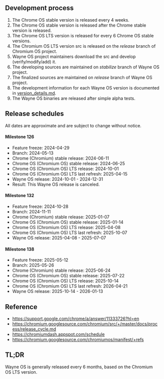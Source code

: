 ## Development process
1) The Chrome OS stable version is released every 4 weeks.
2) The Chrome OS stable version is released after the Chrome stable version is released.
3) The Chrome OS LTS version is released for every 6 Chrome OS stable versions.
4) The Chromium OS LTS version src is released on the *release* branch of Chromium OS project.
5) Wayne OS project maintainers download the src and develop (verify/modify/add) it.
6) The developing sources are maintained on *stabilize* branch of Wayne OS project.
7) The finalized sources are maintained on *release* branch of Wayne OS project.
8) The development information for each Wayne OS version is documented in [version_details.md](https://github.com/wayne-incorporated/wayne-os/blob/stabilize-R120-15662.B/docs/en/release/version_details.md).
9) The Wayne OS binaries are released after simple alpha tests.

## Release schedules
All dates are approximate and are subject to change without notice.
#### Milestone 126
- Feature freeze: 2024-04-29
- Branch: 2024-05-13
- Chrome (Chromium) stable release: 2024-06-11
- Chrome OS (Chromium OS) stable release: 2024-06-25
- Chrome OS (Chromium OS) LTS release: 2024-10-01
- Chrome OS (Chromium OS) LTS last refresh: 2025-04-15
- Wayne OS release: 2024-10-01 - 2024-12-31
- Result: This Wayne OS release is canceled.
#### Milestone 132
- Feature freeze: 2024-10-28
- Branch: 2024-11-11
- Chrome (Chromium) stable release: 2025-01-07
- Chrome OS (Chromium OS) stable release: 2025-01-14
- Chrome OS (Chromium OS) LTS release: 2025-04-08
- Chrome OS (Chromium OS) LTS last refresh: 2025-10-07
- Wayne OS release: 2025-04-08 - 2025-07-07
#### Milestone 138
- Feature freeze: 2025-05-12
- Branch: 2025-05-26
- Chrome (Chromium) stable release: 2025-06-24
- Chrome OS (Chromium OS) stable release: 2025-07-22
- Chrome OS (Chromium OS) LTS release: 2025-10-14
- Chrome OS (Chromium OS) LTS last refresh: 2026-04-21
- Wayne OS release: 2025-10-14 - 2026-01-13

## Reference
- https://support.google.com/chrome/a/answer/11333726?hl=en
- https://chromium.googlesource.com/chromium/src/+/master/docs/process/release_cycle.md
- https://chromiumdash.appspot.com/schedule
- https://chromium.googlesource.com/chromiumos/manifest/+refs

## TL;DR
Wayne OS is generally released every 6 months, based on the Chromium OS LTS version.

